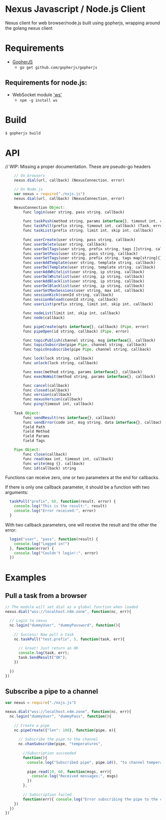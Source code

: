 Nexus Javascript / Node.js Client
=================================

Nexus client for web browser/node.js built using gopherjs, wrapping around the golang nexus client

# Requirements
  * [GopherJS](https://github.com/gopherjs/gopherjs)
    * ```go get github.com/gopherjs/gopherjs```
  
## Requirements for node.js:
  * WebSocket module ['ws'](https://github.com/websockets/ws)
    * ```npm -g install ws```

# Build
```bash
$ gopherjs build
```

# API
// WIP: Missing a proper documentation. These are pseudo-go headers

```javascript
    // On browsers
    nexus.dial(url, callback) (NexusConnection, error)

    // On Node.js
    var nexus = require("./nxjs.js")
    nexus.dial(url, callback) (NexusConnection, error)

    NexusConnection Object:
        func login(user string, pass string, callback)
        
        func taskPush(method string, params interface{}, timeout int, callback)
        func taskPull(prefix string, timeout int, callback) (Task, error)
        func taskList(prefix string, limit int, skip int, callback)
        
        func userCreate(user string, pass string, callback)
        func userDelete(user string, callback)
        func userDelTags(user string, prefix string, tags []string, callback)
        func userSetPass(user string, pass string, callback)
        func userSetTags(user string, prefix string, tags map[string]{}, callback)
        func userAddTemplate(user string, template string, callback)
        func userDelTemplate(user string, template string, callback)
        func userAddWhitelist(user string, ip string, callback)
        func userDelWhitelist(user string, ip string, callback)
        func userAddBlacklist(user string, ip string, callback)
        func userDelBlacklist(user string, ip string, callback)
        func userSetMaxSessions(user string, max int, callback)
        func sessionKick(connId string, callback)
        func sessionReload(connId string, callback)
        func userList(prefix string, limit int, skip int, callback)

        func nodeList(limit int, skip int, callback)
        func node(callback)

        func pipeCreate(opts interface{}, callback) (Pipe, error)
        func pipeOpen(id string, callback) (Pipe, error)

        func topicPublish(channel string, msg interface{}, callback)
        func topicSubscribe(pipe Pipe, channel string, callback)
        func topicUnsubscribe(pipe Pipe, channel string, callback)

        func lock(lock string, callback)
        func unlock(lock string, callback)

        func exec(method string, params interface{}, callback)
        func execNoWait(method string, params interface{}, callback)

        func cancel(callback)
        func closed(callback)
        func version(callback)
        func nexusVersion(callback)
        func ping(timeout int, callback)
        
    Task Object:
        func sendResult(res interface{}, callback)
        func sendError(code int, msg string, data interface{}, callback)
        field Path
        field Method
        field Params
        field Tags

    Pipe Object:
        func close(callback)
        func read(max int, timeout int, callback)
        func write(msg {}, callback)
        func id(callback) string

```

Functions can receive zero, one or two parameters at the end for callbacks.

If there is only one callback parameter, it should be a function with two arguments:
```javascript
  taskPull("prefix", 60, function(result, error) {
    console.log("This is the result:", result)
    console.log("Error received:", error)
  }
```

With two callback parameters, one will receive the result and the other the error:
```javascript
  login("user", "pass", function(result) {
    console.log("Logged in!")
  }, function(error) {
    console.log("Couldn't login!:", error)
  })
```


# Examples

## Pull a task from a browser
```javascript
// The module will set dial as a global function when loaded
nexus.dial("wss://localhost.n4m.zone", function(nc, err){

  // Login to nexus
  nc.login("dummyUser", "dummyPassword", function(){
  
    // Success! Now pull a task
    nc.taskPull("test.prefix", 5, function(task, err){
    
      // Great! Just return an OK
      console.log(task, err);
      task.SendResult("OK");
    })
    
  })
})
```

## Subscribe a pipe to a channel

```javascript
var nexus = require("./nxjs.js")

nexus.dial("wss://localhost.n4m.zone", function(nc, err){
  nc.login("dummyUser", "dummyPass", function(){
  
    // Create a pipe
    nc.pipeCreate({"len": 100}, function(pipe, e){
    
      // Subscribe the pipe to the channel
      nc.chanSubscribe(pipe, "temperatures",
      
        //Subscription succeeded
        function(){
          console.log("Subscribed pipe", pipe.id(), "to channel temperatures")
        
          pipe.read(10, 60, function(msgs, err){
            console.log("Received messages:", msgs)
          })
        },
        
        // Subscription failed
        function(err){ console.log("Error subscribing the pipe to the channel:", err)})
    })
  })
})
```